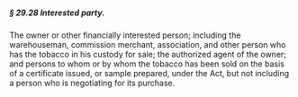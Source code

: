 ##### § 29.28 Interested party. #####

The owner or other financially interested person; including the warehouseman, commission merchant, association, and other person who has the tobacco in his custody for sale; the authorized agent of the owner; and persons to whom or by whom the tobacco has been sold on the basis of a certificate issued, or sample prepared, under the Act, but not including a person who is negotiating for its purchase.